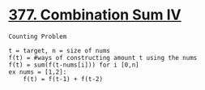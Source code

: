 # [377. Combination Sum IV](https://leetcode.com/problems/combination-sum-iv/)

```text
Counting Problem

t = target, n = size of nums
f(t) = #ways of constructing amount t using the nums
f(t) = sum(f(t-nums[i])) for i [0,n]
ex nums = [1,2]:
    f(t) = f(t-1) + f(t-2)
```
